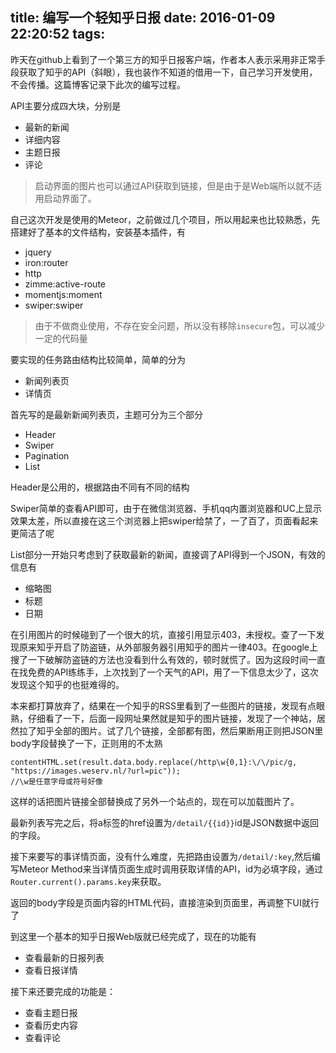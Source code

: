 title: 编写一个轻知乎日报
date: 2016-01-09 22:20:52
tags:
---
昨天在github上看到了一个第三方的知乎日报客户端，作者本人表示采用非正常手段获取了知乎的API（斜眼），我也装作不知道的借用一下，自己学习开发使用，不会传播。这篇博客记录下此次的编写过程。

API主要分成四大块，分别是
- 最新的新闻
- 详细内容
- 主题日报
- 评论

> 启动界面的图片也可以通过API获取到链接，但是由于是Web端所以就不适用启动界面了。

自己这次开发是使用的Meteor，之前做过几个项目，所以用起来也比较熟悉，先搭建好了基本的文件结构，安装基本插件，有
- jquery 
- iron:router
- http
- zimme:active-route
- momentjs:moment
- swiper:swiper

> 由于不做商业使用，不存在安全问题，所以没有移除`insecure`包，可以减少一定的代码量

要实现的任务路由结构比较简单，简单的分为
- 新闻列表页
- 详情页

<!--more-->

首先写的是最新新闻列表页，主题可分为三个部分
- Header
- Swiper
- Pagination
- List

Header是公用的，根据路由不同有不同的结构

Swiper简单的查看API即可，由于在微信浏览器、手机qq内置浏览器和UC上显示效果太差，所以直接在这三个浏览器上把swiper给禁了，一了百了，页面看起来更简洁了呢

List部分一开始只考虑到了获取最新的新闻，直接调了API得到一个JSON，有效的信息有
- 缩略图
- 标题
- 日期

在引用图片的时候碰到了一个很大的坑，直接引用显示403，未授权。查了一下发现原来知乎开启了防盗链，从外部服务器引用知乎的图片一律403。在google上搜了一下破解防盗链的方法也没看到什么有效的，顿时就慌了。因为这段时间一直在找免费的API练练手，上次找到了一个天气的API，用了一下信息太少了，这次发现这个知乎的也挺难得的。

本来都打算放弃了，结果在一个知乎的RSS里看到了一些图片的链接，发现有点眼熟，仔细看了一下，后面一段网址果然就是知乎的图片链接，发现了一个神站，居然拉了知乎全部的图片。试了几个链接，全部都有图，然后果断用正则把JSON里body字段替换了一下，正则用的不太熟
```
contentHTML.set(result.data.body.replace(/http\w{0,1}:\/\/pic/g, "https://images.weserv.nl/?url=pic"));
//\w是任意字母或符号好像
```
这样的话把图片链接全部替换成了另外一个站点的，现在可以加载图片了。

最新列表写完之后，将a标签的href设置为`/detail/{{id}}`id是JSON数据中返回的字段。

接下来要写的事详情页面，没有什么难度，先把路由设置为`/detail/:key`,然后编写Meteor Method来当详情页面生成时调用获取详情的API，id为必填字段，通过`Router.current().params.key`来获取。

返回的body字段是页面内容的HTML代码，直接渲染到页面里，再调整下UI就行了

到这里一个基本的知乎日报Web版就已经完成了，现在的功能有
- 查看最新的日报列表
- 查看日报详情

接下来还要完成的功能是：
- 查看主题日报
- 查看历史内容
- 查看评论